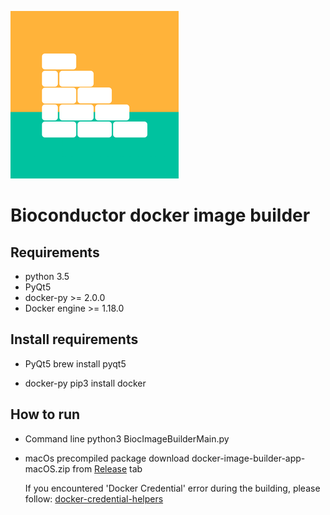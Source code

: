 ![](media/logo.png)
# Bioconductor docker image builder

## Requirements
- python 3.5
- PyQt5
- docker-py >= 2.0.0
- Docker engine >= 1.18.0

## Install requirements
- PyQt5
  brew install pyqt5

- docker-py
  pip3 install docker

## How to run
- Command line
  python3 BiocImageBuilderMain.py

- macOs precompiled package
  download docker-image-builder-app-macOS.zip from [Release](https://github.com/JMHOO/BiocImageBuilder/releases/tag/v0.1) tab

  If you encountered 'Docker Credential' error during the building, please follow:
  [docker-credential-helpers](https://github.com/docker/docker-credential-helpers)
